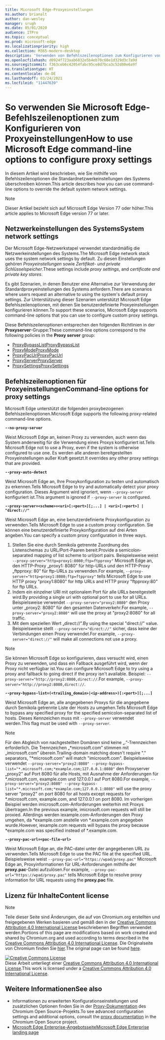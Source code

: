 ```yaml
---
title: Microsoft Edge-Proxyeinstellungen
ms.author: brianalt
author: dan-wesley
manager: srugh
ms.date: 05/01/2020
audience: ITPro
ms.topic: conceptual
ms.prod: microsoft-edge
ms.localizationpriority: high
ms.collection: M365-modern-desktop
description: 'Verwenden von Befehlszeilenoptionen zum Konfigurieren von Proxyeinstellungen '
ms.openlocfilehash: d0924f723aab6832e5b4eb70c60e1d329d3c7a9d
ms.sourcegitcommit: f363ceb6c42054fabc95ce8d7bca3c52d80e6a9f
ms.translationtype: HT
ms.contentlocale: de-DE
ms.lasthandoff: 03/24/2021
ms.locfileid: "11447639"
---
```

# <a name="how-to-use-microsoft-edge-command-line-options-to-configure-proxy-settings"></a><span data-ttu-id="cd1c4-103">So verwenden Sie Microsoft Edge-Befehlszeilenoptionen zum Konfigurieren von Proxyeinstellungen</span><span class="sxs-lookup"><span data-stu-id="cd1c4-103">How to use Microsoft Edge command-line options to configure proxy settings</span></span>

<span data-ttu-id="cd1c4-104">In diesem Artikel wird beschrieben, wie Sie mithilfe von Befehlszeilenoptionen die Standardnetzwerkeinstellungen des Systems überschreiben können.</span><span class="sxs-lookup"><span data-stu-id="cd1c4-104">This article describes how you can use command-line options to override the default system network settings.</span></span>

>[!NOTE]
><span data-ttu-id="cd1c4-105">Dieser Artikel bezieht sich auf Microsoft Edge Version 77 oder höher.</span><span class="sxs-lookup"><span data-stu-id="cd1c4-105">This article applies to Microsoft Edge version 77 or later.</span></span>

## <a name="system-network-settings"></a><span data-ttu-id="cd1c4-106">Netzwerkeinstellungen des Systems</span><span class="sxs-lookup"><span data-stu-id="cd1c4-106">System network settings</span></span>

<span data-ttu-id="cd1c4-107">Der Microsoft Edge-Netzwerkstapel verwendet standardmäßig die Netzwerkeinstellungen des Systems.</span><span class="sxs-lookup"><span data-stu-id="cd1c4-107">The Microsoft Edge network stack uses the system network settings by default.</span></span> <span data-ttu-id="cd1c4-108">Zu diesen Einstellungen gehören *Proxyeinstellungen* sowie *Zertifikat- und private Schlüsselspeicher*.</span><span class="sxs-lookup"><span data-stu-id="cd1c4-108">These settings include *proxy settings*, and *certificate and private key stores*.</span></span>

<span data-ttu-id="cd1c4-109">Es gibt Szenarien, in denen Benutzer eine Alternative zur Verwendung der Standardproxyeinstellungen des Systems anfordern.</span><span class="sxs-lookup"><span data-stu-id="cd1c4-109">There are scenarios where users request an alternative to using the system's default proxy settings.</span></span> <span data-ttu-id="cd1c4-110">Zur Unterstützung dieser Szenarien unterstützt Microsoft Edge Befehlszeilenoptionen, mit denen Sie benutzerdefinierte Proxyeinstellungen konfigurieren können.</span><span class="sxs-lookup"><span data-stu-id="cd1c4-110">To support these scenarios, Microsoft Edge supports command-line options that you can use to configure custom proxy settings.</span></span>

<span data-ttu-id="cd1c4-111">Diese Befehlszeilenoptionen entsprechen den folgenden Richtlinien in der **Proxyserver**-Gruppe:</span><span class="sxs-lookup"><span data-stu-id="cd1c4-111">These command-line options correspond to the following policies in the **Proxy server** group:</span></span>

- [<span data-ttu-id="cd1c4-112">ProxyBypassList</span><span class="sxs-lookup"><span data-stu-id="cd1c4-112">ProxyBypassList</span></span>](./microsoft-edge-policies.md#proxybypasslist)
- [<span data-ttu-id="cd1c4-113">ProxyMode</span><span class="sxs-lookup"><span data-stu-id="cd1c4-113">ProxyMode</span></span>](./microsoft-edge-policies.md#proxymode)
- [<span data-ttu-id="cd1c4-114">ProxyPacUrl</span><span class="sxs-lookup"><span data-stu-id="cd1c4-114">ProxyPacUrl</span></span>](./microsoft-edge-policies.md#proxypacurl)
- [<span data-ttu-id="cd1c4-115">ProxyServer</span><span class="sxs-lookup"><span data-stu-id="cd1c4-115">ProxyServer</span></span>](./microsoft-edge-policies.md#proxyserver)
- [<span data-ttu-id="cd1c4-116">ProxySettings</span><span class="sxs-lookup"><span data-stu-id="cd1c4-116">ProxySettings</span></span>](./microsoft-edge-policies.md#proxysettings)

## <a name="command-line-options-for-proxy-settings"></a><span data-ttu-id="cd1c4-117">Befehlszeilenoptionen für Proxyeinstellungen</span><span class="sxs-lookup"><span data-stu-id="cd1c4-117">Command-line options for proxy settings</span></span>

<span data-ttu-id="cd1c4-118">Microsoft Edge unterstützt die folgenden proxybezogenen Befehlszeilenoptionen.</span><span class="sxs-lookup"><span data-stu-id="cd1c4-118">Microsoft Edge supports the following proxy-related command-line options.</span></span>

 **`--no-proxy-server`**
 
<span data-ttu-id="cd1c4-119">Weist Microsoft Edge an, keinen Proxy zu verwenden, auch wenn das System anderweitig für die Verwendung eines Proxys konfiguriert ist.</span><span class="sxs-lookup"><span data-stu-id="cd1c4-119">Tells Microsoft Edge not to use a Proxy, even if the system is otherwise configured to use one.</span></span> <span data-ttu-id="cd1c4-120">Es werden alle anderen bereitgestellten Proxyeinstellungen außer Kraft gesetzt.</span><span class="sxs-lookup"><span data-stu-id="cd1c4-120">It overrides any other proxy settings that are provided.</span></span>

**`--proxy-auto-detect`**

<span data-ttu-id="cd1c4-121">Weist Microsoft Edge an, Ihre Proxykonfiguration zu testen und automatisch zu erkennen.</span><span class="sxs-lookup"><span data-stu-id="cd1c4-121">Tells Microsoft Edge to try and automatically detect your proxy configuration.</span></span> <span data-ttu-id="cd1c4-122">Dieses Argument wird ignoriert, wenn `--proxy-server` konfiguriert ist.</span><span class="sxs-lookup"><span data-stu-id="cd1c4-122">This argument is ignored if `--proxy-server` is configured.</span></span>

**`--proxy-server=<scheme>=<uri>[:<port>][;...] | <uri>[:<port>] | "direct://"`**

<span data-ttu-id="cd1c4-123">Weist Microsoft Edge an, eine benutzerdefinierte Proxykonfiguration zu verwenden.</span><span class="sxs-lookup"><span data-stu-id="cd1c4-123">Tells Microsoft Edge to use a custom proxy configuration.</span></span> <span data-ttu-id="cd1c4-124">Sie können eine benutzerdefinierte Proxykonfiguration auf drei Arten angeben.</span><span class="sxs-lookup"><span data-stu-id="cd1c4-124">You can specify a custom proxy configuration in three ways.</span></span>

1. <span data-ttu-id="cd1c4-125">Stellen Sie eine durch Semikola getrennte Zuordnung des Listenschemas zu URL/Port-Paaren bereit.</span><span class="sxs-lookup"><span data-stu-id="cd1c4-125">Provide a semicolon-separated mapping of list scheme to url/port pairs.</span></span> <span data-ttu-id="cd1c4-126">Beispielsweise weist `--proxy-server="http=proxy1:8080;ftp=ftpproxy"` Microsoft Edge an, den HTTP-Proxy „proxy1: 8080” für http-URLs und den HTTP-Proxy „ftpproxy: 80” für ftp-URLs zu verwenden.</span><span class="sxs-lookup"><span data-stu-id="cd1c4-126">For example, `--proxy-server="http=proxy1:8080;ftp=ftpproxy"` tells Microsoft Edge to use HTTP proxy "proxy1:8080" for http URLs and HTTP proxy "ftpproxy:80" for ftp URLs.</span></span>
2. <span data-ttu-id="cd1c4-127">Indem ein einzelner URI mit optionalem Port für alle URLs bereitgestellt wird.</span><span class="sxs-lookup"><span data-stu-id="cd1c4-127">By providing a single uri with optional port to use for all URLs.</span></span> <span data-ttu-id="cd1c4-128">Beispielsweise verwendet `--proxy-server="proxy2:8080"` den Proxy unter „proxy2: 8080” für den gesamten Datenverkehr.</span><span class="sxs-lookup"><span data-stu-id="cd1c4-128">For example, `--proxy-server="proxy2:8080"` will use the proxy at "proxy2:8080" for all traffic.</span></span>
3. <span data-ttu-id="cd1c4-129">Mit dem speziellen Wert „direct://”.</span><span class="sxs-lookup"><span data-stu-id="cd1c4-129">By using the special "direct://" value.</span></span> <span data-ttu-id="cd1c4-130">Beispielsweise stellt `--proxy-server="direct://"` sicher, dass keine der Verbindungen einen Proxy verwendet.</span><span class="sxs-lookup"><span data-stu-id="cd1c4-130">For example, `--proxy-server="direct://"` will make all connections not use a proxy.</span></span> 

>[!NOTE]
><span data-ttu-id="cd1c4-131">Sie können Microsoft Edge so konfigurieren, dass versucht wird, einen Proxy zu verwenden, und dass ein Fallback ausgeführt wird, wenn der Proxy nicht verfügbar ist.</span><span class="sxs-lookup"><span data-stu-id="cd1c4-131">You can configure Microsoft Edge to try using a proxy and fallback to going direct if the proxy isn't available.</span></span> <span data-ttu-id="cd1c4-132">Beispiel: `--proxy-server="http://proxy2:8080,direct://`.</span><span class="sxs-lookup"><span data-stu-id="cd1c4-132">For example, `--proxy-server="http://proxy2:8080,direct://`.</span></span>

**`--proxy-bypass-list=(<trailing_domain>|<ip-address>)[:<port>][;...]`**

<span data-ttu-id="cd1c4-133">Weist Microsoft Edge an, alle angegebenen Proxys für die angegebene durch Semikola getrennte Liste der Hosts zu umgehen.</span><span class="sxs-lookup"><span data-stu-id="cd1c4-133">Tells Microsoft Edge to bypass any specified proxy for the specified semicolon-separated list of hosts.</span></span> <span data-ttu-id="cd1c4-134">Dieses Kennzeichen muss mit `--proxy-server` verwendet werden.</span><span class="sxs-lookup"><span data-stu-id="cd1c4-134">This flag must be used with `--proxy-server`.</span></span>

>[!NOTE]
><span data-ttu-id="cd1c4-135">Für den Abgleich von nachgestellten Domänen sind keine „.”-Trennzeichen erforderlich. Die Trennzeichen „\*microsoft.com” stimmen mit „imicrosoft.com” überein.</span><span class="sxs-lookup"><span data-stu-id="cd1c4-135">Trailing-domain matching doesn't require "." separators, "\*microsoft.com" will match "imicrosoft.com".</span></span> <span data-ttu-id="cd1c4-136">Beispielsweise verwendet `--proxy-server="proxy2:8080" --proxy-bypass-list="*.microsoft.com;*example.com;127.0.0.1:8080"` den Proxyserver „proxy2” auf Port 8080 für alle Hosts, mit Ausnahme der Anforderungen für \*.microsoft.com, example.com und 127.0.0.1 auf Port 8080.</span><span class="sxs-lookup"><span data-stu-id="cd1c4-136">For example, `--proxy-server="proxy2:8080" --proxy-bypass-list="*.microsoft.com;*example.com;127.0.0.1:8080"` will use the proxy server "proxy2" on port 8080 for all hosts except requests for \*.microsoft.com, example.com, and 127.0.0.1 on port 8080.</span></span> <span data-ttu-id="cd1c4-137">Im vorherigen Beispiel werden imicrosoft.com-Anforderungen weiterhin mit Proxys übertragen.</span><span class="sxs-lookup"><span data-stu-id="cd1c4-137">In the previous example, imicrosoft.com requests will still be proxied.</span></span> <span data-ttu-id="cd1c4-138">Allerdings werden iexample.com-Anforderungen den Proxy umgehen, da \*example.com anstelle von \*.example.com angegeben wurde.</span><span class="sxs-lookup"><span data-stu-id="cd1c4-138">However, iexample.com requests will bypass the proxy because \*example.com was specified instead of \*.example.com.</span></span>

**`--proxy-pac-url=<pac-file-url>`**

<span data-ttu-id="cd1c4-139">Weist Microsoft Edge an, die PAC-datei unter der angegebenen URL zu verwenden.</span><span class="sxs-lookup"><span data-stu-id="cd1c4-139">Tells Microsoft Edge to use the PAC file at the specified URL.</span></span> <span data-ttu-id="cd1c4-140">Beispielsweise weist `--proxy-pac-url="https://wpad/proxy.pac"` Microsoft Edge an, Proxyinformationen für URL-Anforderungen mithilfe der **proxy.pac**-Datei aufzulösen.</span><span class="sxs-lookup"><span data-stu-id="cd1c4-140">For example, `--proxy-pac-url="https://wpad/proxy.pac"` tells Microsoft Edge to resolve proxy information for URL requests using the **proxy.pac** file.</span></span>

## <a name="content-license"></a><span data-ttu-id="cd1c4-141">Lizenz für Inhalte</span><span class="sxs-lookup"><span data-stu-id="cd1c4-141">Content license</span></span>

> [!NOTE]
> <span data-ttu-id="cd1c4-142">Teile dieser Seite sind Änderungen, die auf von Chromium.org erstellten und freigegebenen Werken basieren und gemäß den in der [Creative Commons Attribution 4.0 International License](http://creativecommons.org/licenses/by/4.0/) beschriebenen Begriffen verwendet werden.</span><span class="sxs-lookup"><span data-stu-id="cd1c4-142">Portions of this page are modifications based on work created and shared by Chromium.org and used according to terms described in the [Creative Commons Attribution 4.0 International License](http://creativecommons.org/licenses/by/4.0/).</span></span> <span data-ttu-id="cd1c4-143">Die Originalseite von Chromium finden Sie [hier](https://www.chromium.org/developers/design-documents/network-settings#TOC-Command-line-options-for-proxy-sett).</span><span class="sxs-lookup"><span data-stu-id="cd1c4-143">The original page can be found [here](https://www.chromium.org/developers/design-documents/network-settings#TOC-Command-line-options-for-proxy-sett).</span></span>
  
<a rel="license" href="http://creativecommons.org/licenses/by/4.0/"><img alt="Creative Commons License" style="border-width:0" src="https://i.creativecommons.org/l/by/4.0/88x31.png" /></a><br /><span data-ttu-id="cd1c4-144">Diese Arbeit unterliegt einer <a rel="license" href="http://creativecommons.org/licenses/by/4.0/">Creative Commons Attribution 4.0 International License</a>.</span><span class="sxs-lookup"><span data-stu-id="cd1c4-144">This work is licensed under a <a rel="license" href="http://creativecommons.org/licenses/by/4.0/">Creative Commons Attribution 4.0 International License</a>.</span></span>

## <a name="see-also"></a><span data-ttu-id="cd1c4-145">Weitere Informationen</span><span class="sxs-lookup"><span data-stu-id="cd1c4-145">See also</span></span>

- <span data-ttu-id="cd1c4-146">Informationen zu erweiterten Konfigurationseinstellungen und zusätzlichen Optionen finden Sie in der [Proxy-Dokumentation](https://chromium.googlesource.com/chromium/src/+/HEAD/net/docs/proxy.md) des Chromium Open Source-Projekts.</span><span class="sxs-lookup"><span data-stu-id="cd1c4-146">To see advanced configuration settings and additional options, consult the [proxy documentation](https://chromium.googlesource.com/chromium/src/+/HEAD/net/docs/proxy.md) in the Chromium Open Source project.</span></span>
- [<span data-ttu-id="cd1c4-147">Microsoft Edge Enterprise-Angebotsseite</span><span class="sxs-lookup"><span data-stu-id="cd1c4-147">Microsoft Edge Enterprise landing page</span></span>](https://aka.ms/EdgeEnterprise)